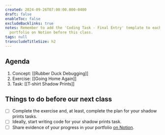 ```yaml
---
created: 2024-09-26T07:00:00.000-0400
draft: false
enableToc: false
excludeBacklinks: true
notes: Remember to add the 'Coding Task - Final Entry' template to each student's
  portfolio on Notion before this class.
tags: null
transcludeTitleSize: h2
---
```


## Agenda
1. Concept: [[Rubber Duck Debugging]]
1. Exercise: [[Going Home Again]]
2. Task: [[T-shirt Shadow Prints]]
## Things to do before our next class
- [ ] Complete the exercise and, at least, complete the plan for your shadow prints tasks.
- [ ] Ideally, start writing code for your shadow prints task.
- [ ] Share evidence of your progress in your portfolio [on Notion](https://notion.so).